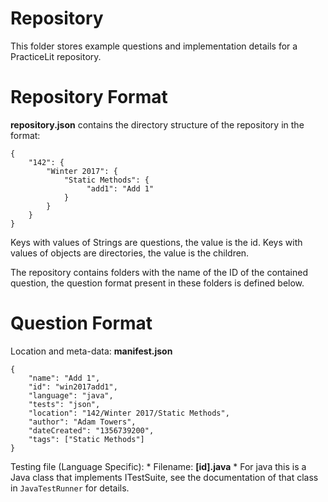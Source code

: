 # Repository

This folder stores example questions and implementation details for a PracticeLit repository.

# Repository Format
**repository.json** contains the directory structure of the repository in the format:

    {
        "142": {
            "Winter 2017": {
                "Static Methods": {
                     "add1": "Add 1"
                }
            }
        }
    }

Keys with values of Strings are questions, the value is the id.
Keys with values of objects are directories, the value is the children.

The repository contains folders with the name of the ID of the contained question, the question format present in these folders is defined below.

# Question Format
Location and meta-data: **manifest.json**

    {
        "name": "Add 1",
        "id": "win2017add1",
        "language": "java",
        "tests": "json",
        "location": "142/Winter 2017/Static Methods",
        "author": "Adam Towers",
        "dateCreated": "1356739200",
        "tags": ["Static Methods"]
    }


Testing file (Language Specific):
    * Filename: **[id].java**
    * For java this is a Java class that implements ITestSuite, see the documentation of that class in `JavaTestRunner` for details.